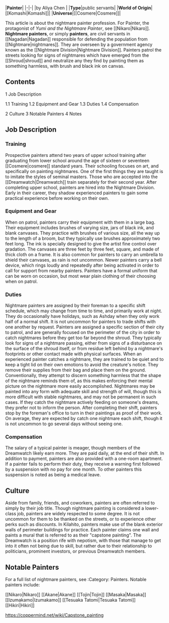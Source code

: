 |**Painter**|
|-|-|
|by  Aliya Chen |
|**Type**|public servants|
|**World of Origin**|[[Komashi\|Komashi]]|
|**Universe**|[[Cosmere\|Cosmere]]|

This article is about the nightmare painter profession. For Painter, the protagonist of *Yumi and the Nightmare Painter*, see [[Nikaro\|Nikaro]].
**Nightmare painters**, or simply **painters**, are civil servants in [[Nagadan\|Nagadan]] responsible for defending the population from [[Nightmare\|nightmares]]. They are overseen by a government agency known as the [[Nightmare Division\|Nightmare Division]]. Painters patrol the streets looking for signs of nightmares which have emerged from the [[Shroud\|shroud]] and neutralize any they find by painting them as something harmless, with brush and black ink on canvas.

## Contents

1 Job Description

1.1 Training
1.2 Equipment and Gear
1.3 Duties
1.4 Compensation


2 Culture
3 Notable Painters
4 Notes


## Job Description
### Training
Prospective painters attend two years of upper school training after graduating from lower school around the age of sixteen or seventeen [[Cosmere\|cosmere]] standard years. Their schooling focuses on art, and specifically on painting nightmares. One of the first things they are taught is to imitate the styles of seminal masters. Those who are accepted into the [[Dreamwatch\|Dreamwatch]] train separately for their second year.
After completing upper school, painters are hired into the Nightmare Division. Early in their career, they shadow experienced painters to gain some practical experience before working on their own.

### Equipment and Gear
When on patrol, painters carry their equipment with them in a large bag. Their equipment includes brushes of varying size, jars of black ink, and blank canvases. They practice with brushes of various size, all the way up to the length of a broom, but they typically use brushes approximately two feet long. The ink is specially designed to give the artist fine control over gradation. The canvases are three feet by three feet, square, and made of thick cloth on a frame. It is also common for painters to carry an umbrella to shield their canvases, as rain is not uncommon. Newer painters carry a bell device, which rings loudly and repeatedly after being activated in order to call for support from nearby painters. Painters have a formal uniform that can be worn on occasion, but most wear plain clothing of their choosing when on patrol.

### Duties
Nightmare painters are assigned by their foreman to a specific shift schedule, which may change from time to time, and primarily work at night. They do occasionally have holidays, such as Ashday when they only work half of a normal shift. It is not uncommon for painters to trade shifts with one another by request. Painters are assigned a specific section of their city to patrol, and are generally focused on the perimeter of the city in order to catch nightmares before they get too far beyond the shroud. They typically look for signs of a nightmare passing, either from signs of a disturbance on the surface of the shroud itself, or from residue left behind by a nightmare's footprints or other contact made with physical surfaces.
When an experienced painter catches a nightmare, they are trained to be quiet and to keep a tight lid on their own emotions to avoid the creature's notice. They remove their supplies from their bag and place them on the ground. Conventionally, they attempt to discern something harmless that the shape of the nightmare reminds them of, as this makes enforcing their mental picture on the nightmare more easily accomplished. Nightmares may be painted into any form with adequate skill and strength of will, though this is more difficult with stable nightmares, and may not be permanent in such cases. If they catch the nightmare actively feeding on someone's dreams, they prefer not to inform the person.
After completing their shift, painters stop by the foreman's office to turn in their paintings as proof of their work. On average, they are expected by catch one nightmare each shift, though it is not uncommon to go several days without seeing one.

### Compensation
The salary of a typical painter is meager, though members of the Dreamwatch likely earn more. They are paid daily, at the end of their shift. In addition to payment, painters are also provided with a one-room apartment. If a painter fails to perform their duty, they receive a warning first followed by a suspension with no pay for one month. To other painters this suspension is noted as being a medical leave.

## Culture
Aside from family, friends, and coworkers, painters are often referred to simply by their job title. Though nightmare painting is considered a lower-class job, painters are widely respected to some degree. It is not uncommon for them to be thanked on the streets, or to experience other perks such as discounts.
In Kilahito, painters make use of the blank exterior walls of perimeter buildings for practice. Each painter claims one wall and paints a mural that is referred to as their "capstone painting".
The Dreamwatch is a position rife with nepotism, with those that manage to get into it often not being due to skill, but rather due to their relationship to politicians, prominent investors, or previous Dreamwatch members.

## Notable Painters
For a full list of nightmare painters, see :Category: Painters.
Notable painters include:

[[Nikaro\|Nikaro]]
[[Akane\|Akane]]
[[Tojin\|Tojin]]
[[Masaka\|Masaka]]
[[Izumakamo\|Izumakamo]]
[[Tesuaka Tatomi\|Tesuaka Tatomi]]
[[Hikiri\|Hikiri]]


https://coppermind.net/wiki/Capstone_painting